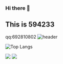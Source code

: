 ### Hi there 👋
## This is 594233
qq:692810802
![header](https://capsule-render.vercel.app/api?type=Speech&color=0:CB715F,100:8F90A8&height=300&section=header&text=Another%20beautiful%20day!&fontColor=FFFFFF&fontSize=70&animation=fadeIn)
<!--https://github.com/kyechan99/capsule-render/blob/master/docs/README_zh-cn.md#waving--->

![Top Langs](https://github-readme-stats.vercel.app/api/top-langs/?username=594233)


<img src="https://img.shields.io/badge/-Python-red?style=flat-square&logo=python&logoColor=white" /> <img src="https://img.shields.io/badge/-pycahrm-red?style=flat-square&logo=Pycharm" /> 
